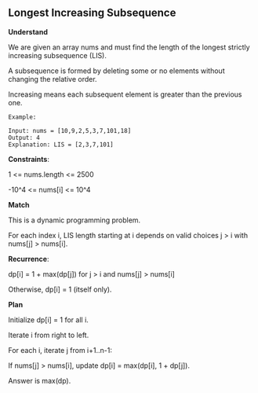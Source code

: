 ## Longest Increasing Subsequence

**Understand**

We are given an array nums and must find the length of the longest strictly increasing subsequence (LIS).

A subsequence is formed by deleting some or no elements without changing the relative order.

Increasing means each subsequent element is greater than the previous one.

```
Example:

Input: nums = [10,9,2,5,3,7,101,18]
Output: 4
Explanation: LIS = [2,3,7,101]
```

**Constraints**:

1 <= nums.length <= 2500

-10^4 <= nums[i] <= 10^4

**Match**

This is a dynamic programming problem.

For each index i, LIS length starting at i depends on valid choices j > i with nums[j] > nums[i].

**Recurrence**:

dp[i] = 1 + max(dp[j]) for j > i and nums[j] > nums[i]

Otherwise, dp[i] = 1 (itself only).

**Plan**

Initialize dp[i] = 1 for all i.

Iterate i from right to left.

For each i, iterate j from i+1..n-1:

If nums[j] > nums[i], update dp[i] = max(dp[i], 1 + dp[j]).

Answer is max(dp).
